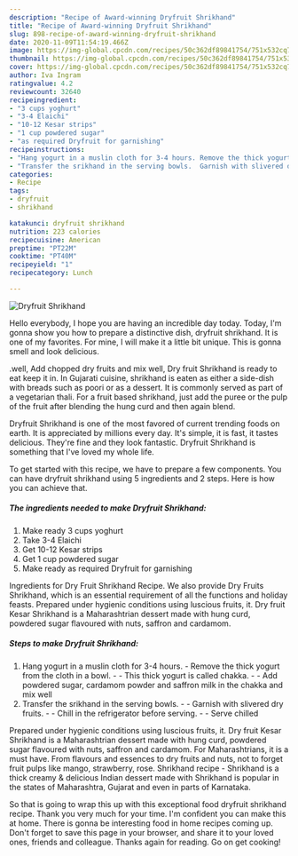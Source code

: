 ```yaml
---
description: "Recipe of Award-winning Dryfruit Shrikhand"
title: "Recipe of Award-winning Dryfruit Shrikhand"
slug: 898-recipe-of-award-winning-dryfruit-shrikhand
date: 2020-11-09T11:54:19.466Z
image: https://img-global.cpcdn.com/recipes/50c362df89841754/751x532cq70/dryfruit-shrikhand-recipe-main-photo.jpg
thumbnail: https://img-global.cpcdn.com/recipes/50c362df89841754/751x532cq70/dryfruit-shrikhand-recipe-main-photo.jpg
cover: https://img-global.cpcdn.com/recipes/50c362df89841754/751x532cq70/dryfruit-shrikhand-recipe-main-photo.jpg
author: Iva Ingram
ratingvalue: 4.2
reviewcount: 32640
recipeingredient:
- "3 cups yoghurt"
- "3-4 Elaichi"
- "10-12 Kesar strips"
- "1 cup powdered sugar"
- "as required Dryfruit for garnishing"
recipeinstructions:
- "Hang yogurt in a muslin cloth for 3-4 hours. Remove the thick yogurt from the cloth in a bowl.  This thick yogurt is called chakka.  Add powdered sugar, cardamom powder and saffron milk in the chakka and mix well"
- "Transfer the srikhand in the serving bowls.  Garnish with slivered dry fruits.  Chill in the refrigerator before serving.  Serve chilled"
categories:
- Recipe
tags:
- dryfruit
- shrikhand

katakunci: dryfruit shrikhand 
nutrition: 223 calories
recipecuisine: American
preptime: "PT22M"
cooktime: "PT40M"
recipeyield: "1"
recipecategory: Lunch

---
```



![Dryfruit Shrikhand](https://img-global.cpcdn.com/recipes/50c362df89841754/751x532cq70/dryfruit-shrikhand-recipe-main-photo.jpg)

Hello everybody, I hope you are having an incredible day today. Today, I'm gonna show you how to prepare a distinctive dish, dryfruit shrikhand. It is one of my favorites. For mine, I will make it a little bit unique. This is gonna smell and look delicious.

.well, Add chopped dry fruits and mix well, Dry fruit Shrikhand is ready to eat keep it in. In Gujarati cuisine, shrikhand is eaten as either a side-dish with breads such as poori or as a dessert. It is commonly served as part of a vegetarian thali. For a fruit based shrikhand, just add the puree or the pulp of the fruit after blending the hung curd and then again blend.

Dryfruit Shrikhand is one of the most favored of current trending foods on earth. It is appreciated by millions every day. It's simple, it is fast, it tastes delicious. They're fine and they look fantastic. Dryfruit Shrikhand is something that I've loved my whole life.


To get started with this recipe, we have to prepare a few components. You can have dryfruit shrikhand using 5 ingredients and 2 steps. Here is how you can achieve that.

<!--inarticleads1-->

##### The ingredients needed to make Dryfruit Shrikhand:

1. Make ready 3 cups yoghurt
1. Take 3-4 Elaichi
1. Get 10-12 Kesar strips
1. Get 1 cup powdered sugar
1. Make ready as required Dryfruit for garnishing


Ingredients for Dry Fruit Shrikhand Recipe. We also provide Dry Fruits Shrikhand, which is an essential requirement of all the functions and holiday feasts. Prepared under hygienic conditions using luscious fruits, it. Dry fruit Kesar Shrikhand is a Maharashtrian dessert made with hung curd, powdered sugar flavoured with nuts, saffron and cardamom. 

<!--inarticleads2-->

##### Steps to make Dryfruit Shrikhand:

1. Hang yogurt in a muslin cloth for 3-4 hours. - Remove the thick yogurt from the cloth in a bowl. -  - This thick yogurt is called chakka. -  - Add powdered sugar, cardamom powder and saffron milk in the chakka and mix well
1. Transfer the srikhand in the serving bowls. -  - Garnish with slivered dry fruits. -  - Chill in the refrigerator before serving. -  - Serve chilled


Prepared under hygienic conditions using luscious fruits, it. Dry fruit Kesar Shrikhand is a Maharashtrian dessert made with hung curd, powdered sugar flavoured with nuts, saffron and cardamom. For Maharashtrians, it is a must have. From flavours and essences to dry fruits and nuts, not to forget fruit pulps like mango, strawberry, rose. Shrikhand recipe - Shrikhand is a thick creamy &amp; delicious Indian dessert made with Shrikhand is popular in the states of Maharashtra, Gujarat and even in parts of Karnataka. 

So that is going to wrap this up with this exceptional food dryfruit shrikhand recipe. Thank you very much for your time. I'm confident you can make this at home. There is gonna be interesting food in home recipes coming up. Don't forget to save this page in your browser, and share it to your loved ones, friends and colleague. Thanks again for reading. Go on get cooking!
